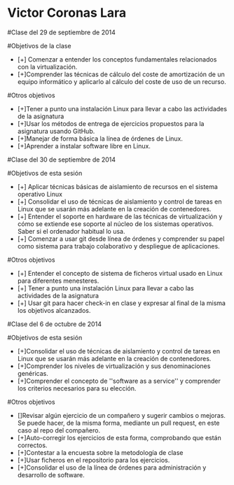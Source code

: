 <h1> Victor Coronas Lara </h1>

#Clase del 29 de septiembre de 2014

#Objetivos de la clase

* [+] Comenzar a entender los conceptos fundamentales relacionados con la virtualización.
* [+]Comprender las técnicas de cálculo del coste de amortización de un equipo informático y aplicarlo al cálculo del coste de uso de un recurso.

#Otros objetivos

* [+]Tener a punto una instalación Linux para llevar a cabo las actividades de la asignatura
* [+]Usar los métodos de entrega de ejercicios propuestos para la asignatura usando GitHub.
* [+]Manejar de forma básica la línea de órdenes de Linux.
* [+]Aprender a instalar software libre en Linux.

#Clase del 30 de septiembre de 2014

#Objetivos de esta sesión

* [+] Aplicar técnicas básicas de aislamiento de recursos en el sistema operativo Linux
* [+] Consolidar el uso de técnicas de aislamiento y control de tareas en Linux que se usarán más adelante en la creación de contenedores.
* [+] Entender el soporte en hardware de las técnicas de virtualización y cómo se extiende ese soporte al núcleo de los sistemas operativos. Saber si el ordenador habitual lo usa.
* [+] Comenzar a usar git desde línea de órdenes y comprender su papel como sistema para trabajo colaborativo y despliegue de aplicaciones.

#Otros objetivos

* [+] Entender el concepto de sistema de ficheros virtual usado en Linux para diferentes menesteres.
* [+] Tener a punto una instalación Linux para llevar a cabo las actividades de la asignatura
* [+] Usar git para hacer check-in en clase y expresar al final de la misma los objetivos alcanzados.

#Clase del 6 de octubre de 2014

#Objetivos de esta sesión

* [+]Consolidar el uso de técnicas de aislamiento y control de tareas en Linux que se usarán más adelante en la creación de contenedores.
* [+]Comprender los niveles de virtualización y sus denominaciones genéricas.
* [+]Comprender el concepto de ''software as a service'' y comprender los criterios necesarios para su elección.

#Otros objetivos

* []Revisar algún ejercicio de un compañero y sugerir cambios o mejoras. Se puede hacer, de la misma forma, mediante un pull request, en este caso al repo del compañero.
* [+]Auto-corregir los ejercicios de esta forma, comprobando que están correctos.
* [+]Contestar a la encuesta sobre la metodología de clase
* [+]Usar ficheros en el repositorio para los ejercicios.
* [+]Consolidar el uso de la línea de órdenes para administración y desarrollo de software.
